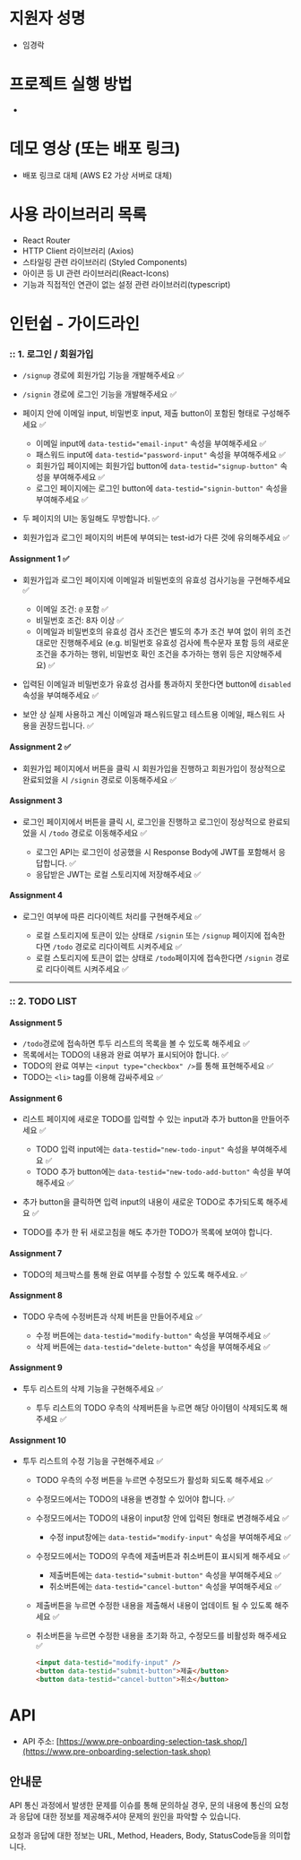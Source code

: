 # 지원자 성명

- 임경락

# 프로젝트 실행 방법

-

# 데모 영상 (또는 배포 링크)

- 배포 링크로 대체 (AWS E2 가상 서버로 대체)

# 사용 라이브러리 목록

- React Router
- HTTP Client 라이브러리 (Axios)
- 스타일링 관련 라이브러리 (Styled Components)
- 아이콘 등 UI 관련 라이브러리(React-Icons)
- 기능과 직접적인 연관이 없는 설정 관련 라이브러리(typescript)

# 인턴쉽 - 가이드라인

### :: 1. 로그인 / 회원가입

- `/signup` 경로에 회원가입 기능을 개발해주세요 :white_check_mark:
- `/signin` 경로에 로그인 기능을 개발해주세요 :white_check_mark:
- 페이지 안에 이메일 input, 비밀번호 input, 제출 button이 포함된 형태로 구성해주세요 :white_check_mark:

  - 이메일 input에 `data-testid="email-input"` 속성을 부여해주세요 :white_check_mark:
  - 패스워드 input에 `data-testid="password-input"` 속성을 부여해주세요 :white_check_mark:
  - 회원가입 페이지에는 회원가입 button에 `data-testid="signup-button"` 속성을 부여해주세요 :white_check_mark:
  - 로그인 페이지에는 로그인 button에 `data-testid="signin-button"` 속성을 부여해주세요 :white_check_mark:

- 두 페이지의 UI는 동일해도 무방합니다. :white_check_mark:
- 회원가입과 로그인 페이지의 버튼에 부여되는 test-id가 다른 것에 유의해주세요 :white_check_mark:

#### Assignment 1 :white_check_mark:

- 회원가입과 로그인 페이지에 이메일과 비밀번호의 유효성 검사기능을 구현해주세요 :white_check_mark:

  - 이메일 조건: `@` 포함 :white_check_mark:
  - 비밀번호 조건: 8자 이상 :white_check_mark:
  - 이메일과 비밀번호의 유효성 검사 조건은 별도의 추가 조건 부여 없이 위의 조건대로만 진행해주세요 (e.g. 비밀번호 유효성 검사에 특수문자 포함 등의 새로운 조건을 추가하는 행위, 비밀번호 확인 조건을 추가하는 행위 등은 지양해주세요) :white_check_mark:

- 입력된 이메일과 비밀번호가 유효성 검사를 통과하지 못한다면 button에 `disabled` 속성을 부여해주세요 :white_check_mark:
- 보안 상 실제 사용하고 계신 이메일과 패스워드말고 테스트용 이메일, 패스워드 사용을 권장드립니다. :white_check_mark:

#### Assignment 2 :white_check_mark:

- 회원가입 페이지에서 버튼을 클릭 시 회원가입을 진행하고 회원가입이 정상적으로 완료되었을 시 `/signin` 경로로 이동해주세요 :white_check_mark:

#### Assignment 3

- 로그인 페이지에서 버튼을 클릭 시, 로그인을 진행하고 로그인이 정상적으로 완료되었을 시 `/todo` 경로로 이동해주세요 :white_check_mark:

  - 로그인 API는 로그인이 성공했을 시 Response Body에 JWT를 포함해서 응답합니다. :white_check_mark:
  - 응답받은 JWT는 로컬 스토리지에 저장해주세요 :white_check_mark:

#### Assignment 4

- 로그인 여부에 따른 리다이렉트 처리를 구현해주세요 :white_check_mark:

  - 로컬 스토리지에 토큰이 있는 상태로 `/signin` 또는 `/signup` 페이지에 접속한다면 `/todo` 경로로 리다이렉트 시켜주세요 :white_check_mark:
  - 로컬 스토리지에 토큰이 없는 상태로 `/todo`페이지에 접속한다면 `/signin` 경로로 리다이렉트 시켜주세요 :white_check_mark:

---

### :: 2. TODO LIST

#### Assignment 5

- `/todo`경로에 접속하면 투두 리스트의 목록을 볼 수 있도록 해주세요 :white_check_mark:
- 목록에서는 TODO의 내용과 완료 여부가 표시되어야 합니다. :white_check_mark:
- TODO의 완료 여부는 `<input type="checkbox" />`를 통해 표현해주세요 :white_check_mark:
- TODO는 `<li>` tag를 이용해 감싸주세요 :white_check_mark:

#### Assignment 6

- 리스트 페이지에 새로운 TODO를 입력할 수 있는 input과 추가 button을 만들어주세요 :white_check_mark:

  - TODO 입력 input에는 `data-testid="new-todo-input"` 속성을 부여해주세요 :white_check_mark:
  - TODO 추가 button에는 `data-testid="new-todo-add-button"` 속성을 부여해주세요 :white_check_mark:

- 추가 button을 클릭하면 입력 input의 내용이 새로운 TODO로 추가되도록 해주세요 :white_check_mark:
- TODO를 추가 한 뒤 새로고침을 해도 추가한 TODO가 목록에 보여야 합니다.

#### Assignment 7

- TODO의 체크박스를 통해 완료 여부를 수정할 수 있도록 해주세요. :white_check_mark:

#### Assignment 8

- TODO 우측에 수정버튼과 삭제 버튼을 만들어주세요 :white_check_mark:

  - 수정 버튼에는 `data-testid="modify-button"` 속성을 부여해주세요 :white_check_mark:
  - 삭제 버튼에는 `data-testid="delete-button"` 속성을 부여해주세요 :white_check_mark:

#### Assignment 9

- 투두 리스트의 삭제 기능을 구현해주세요 :white_check_mark:

  - 투두 리스트의 TODO 우측의 삭제버튼을 누르면 해당 아이템이 삭제되도록 해주세요 :white_check_mark:

#### Assignment 10

- 투두 리스트의 수정 기능을 구현해주세요 :white_check_mark:

  - TODO 우측의 수정 버튼을 누르면 수정모드가 활성화 되도록 해주세요 :white_check_mark:
  - 수정모드에서는 TODO의 내용을 변경할 수 있어야 합니다. :white_check_mark:
  - 수정모드에서는 TODO의 내용이 input창 안에 입력된 형태로 변경해주세요 :white_check_mark:
    - 수정 input창에는 `data-testid="modify-input"` 속성을 부여해주세요 :white_check_mark:
  - 수정모드에서는 TODO의 우측에 제출버튼과 취소버튼이 표시되게 해주세요 :white_check_mark:
    - 제출버튼에는 `data-testid="submit-button"` 속성을 부여해주세요 :white_check_mark:
    - 취소버튼에는 `data-testid="cancel-button"` 속성을 부여해주세요 :white_check_mark:
  - 제출버튼을 누르면 수정한 내용을 제출해서 내용이 업데이트 될 수 있도록 해주세요 :white_check_mark:
  - 취소버튼을 누르면 수정한 내용을 초기화 하고, 수정모드를 비활성화 해주세요 :white_check_mark:

    ```html
    <input data-testid="modify-input" />
    <button data-testid="submit-button">제출</button>
    <button data-testid="cancel-button">취소</button>
    ```

# API

- API 주소: [https://www.pre-onboarding-selection-task.shop/](https://www.pre-onboarding-selection-task.shop)

## 안내문

API 통신 과정에서 발생한 문제를 이슈를 통해 문의하실 경우, 문의 내용에 통신의 요청과 응답에 대한 정보를 제공해주셔야 문제의 원인을 파악할 수 있습니다.

요청과 응답에 대한 정보는 URL, Method, Headers, Body, StatusCode등을 의미합니다.
